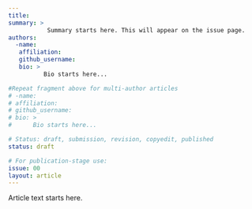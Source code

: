 ```yaml
---
title:
summary: >
           Summary starts here. This will appear on the issue page.
authors:
  -name:
   affiliation:
   github_username:
   bio: >
          Bio starts here...

#Repeat fragment above for multi-author articles
# -name:
# affiliation:
# github_username:
# bio: >
#      Bio starts here...

# Status: draft, submission, revision, copyedit, published
status: draft

# For publication-stage use:
issue: 00
layout: article
---
```


Article text starts here.
